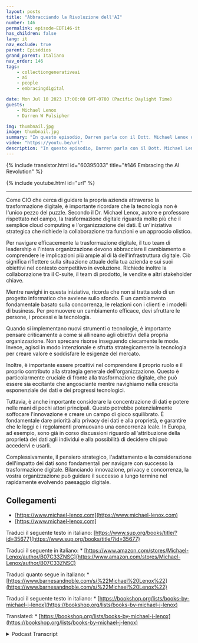 ```yaml
---
layout: posts
title: "Abbracciando la Rivoluzione dell'AI"
number: 146
permalink: episode-EDT146-it
has_children: false
lang: it
nav_exclude: true
parent: Episódios
grand_parent: Italiano
nav_order: 146
tags:
    - collectiongenerativeai
    - ai
    - people
    - embracingdigital

date: Mon Jul 10 2023 17:00:00 GMT-0700 (Pacific Daylight Time)
guests:
    - Michael Lenox
    - Darren W Pulsipher

img: thumbnail.jpg
image: thumbnail.jpg
summary: "In questo episodio, Darren parla con il Dott. Michael Lenox della crescente rivoluzione dell'IA e di come abbracciarla o essere distrutti. Michael ha appena pubblicato un nuovo libro intitolato "Strategia nell'era digitale: padroneggiare la trasformazione digitale"."
video: "https://youtu.be/url"
description: "In questo episodio, Darren parla con il Dott. Michael Lenox della crescente rivoluzione dell'IA e di come abbracciarla o essere distrutti. Michael ha appena pubblicato un nuovo libro intitolato "Strategia nell'era digitale: padroneggiare la trasformazione digitale"."
---
```


<div>
{% include transistor.html id="60395033" title="#146 Embracing the AI Revolution" %}

{% include youtube.html id="url" %}
</div>

---

Come CIO che cerca di guidare la propria azienda attraverso la trasformazione digitale, è importante ricordare che la tecnologia non è l'unico pezzo del puzzle. Secondo il Dr. Michael Lenox, autore e professore rispettato nel campo, la trasformazione digitale riguarda molto più che il semplice cloud computing e l'organizzazione dei dati. È un'iniziativa strategica che richiede la collaborazione tra funzioni e un approccio olistico.

Per navigare efficacemente la trasformazione digitale, il tuo team di leadership e l'intera organizzazione devono abbracciare il cambiamento e comprendere le implicazioni più ampie al di là dell'infrastruttura digitale. Ciò significa riflettere sulla situazione attuale della tua azienda e sui suoi obiettivi nel contesto competitivo in evoluzione. Richiede inoltre la collaborazione tra il C-suite, il team di prodotto, le vendite e altri stakeholder chiave.

Mentre navighi in questa iniziativa, ricorda che non si tratta solo di un progetto informatico che avviene sullo sfondo. È un cambiamento fondamentale basato sulla concorrenza, le relazioni con i clienti e i modelli di business. Per promuovere un cambiamento efficace, devi sfruttare le persone, i processi e la tecnologia.

Quando si implementano nuovi strumenti o tecnologie, è importante pensare criticamente a come si allineano agli obiettivi della propria organizzazione. Non sprecare risorse inseguendo ciecamente le mode. Invece, agisci in modo intenzionale e sfrutta strategicamente la tecnologia per creare valore e soddisfare le esigenze del mercato.

Inoltre, è importante essere proattivi nel comprendere il proprio ruolo e il proprio contributo alla strategia generale dell'organizzazione. Questo è particolarmente cruciale di fronte alla trasformazione digitale, che può essere sia eccitante che angosciante mentre navighiamo nella crescita esponenziale dei dati e dei progressi tecnologici.

Tuttavia, è anche importante considerare la concentrazione di dati e potere nelle mani di pochi attori principali. Questo potrebbe potenzialmente soffocare l'innovazione e creare un campo di gioco squilibrato. È fondamentale dare priorità alla privacy dei dati e alla proprietà, e garantire che le leggi e i regolamenti promuovano una concorrenza leale. In Europa, ad esempio, sono già in corso discussioni riguardo all'attribuzione della proprietà dei dati agli individui e alla possibilità di decidere chi può accedervi e usarli.

Complessivamente, il pensiero strategico, l'adattamento e la considerazione dell'impatto dei dati sono fondamentali per navigare con successo la trasformazione digitale. Bilanciando innovazione, privacy e concorrenza, la vostra organizzazione può guidare il successo a lungo termine nel rapidamente evolvendo paesaggio digitale.

## Collegamenti

* [https://www.michael-lenox.com](https://www.michael-lenox.com)
* [https://www.michael-lenox.com]

Traduci il seguente testo in italiano: [https://www.sup.org/books/title/?id=35677](https://www.sup.org/books/title/?id=35677)

Traduci il seguente in italiano: * [https://www.amazon.com/stores/Michael-Lenox/author/B07C33ZNSC](https://www.amazon.com/stores/Michael-Lenox/author/B07C33ZNSC)

Traduci quanto segue in italiano: * [https://www.barnesandnoble.com/s/%22Michael%20Lenox%22](https://www.barnesandnoble.com/s/%22Michael%20Lenox%22)

Traduci il seguente testo in italiano: * [https://bookshop.org/lists/books-by-michael-j-lenox](https://bookshop.org/lists/books-by-michael-j-lenox)

Translated: * [https://bookshop.org/lists/books-by-michael-j-lenox](https://bookshop.org/lists/books-by-michael-j-lenox)



<details>
<summary> Podcast Transcript </summary>

<p></p>

</details>
